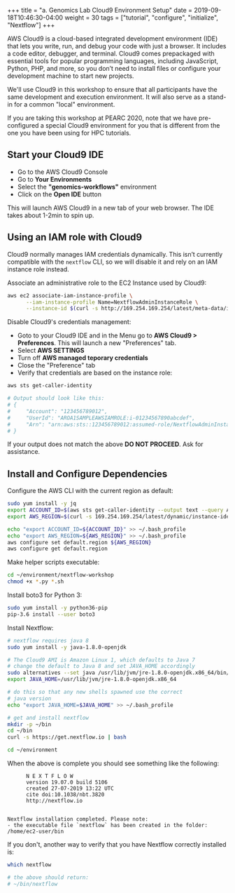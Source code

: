 +++
title = "a. Genomics Lab Cloud9 Environment Setup"
date = 2019-09-18T10:46:30-04:00 
weight = 30 
tags = ["tutorial", "configure", "initialize", "Nextflow"]
+++

AWS Cloud9 is a cloud-based integrated development environment (IDE)
that lets you write, run, and debug your code with just a browser. It
includes a code editor, debugger, and terminal. Cloud9 comes
prepackaged with essential tools for popular programming languages,
including JavaScript, Python, PHP, and more, so you don’t need to
install files or configure your development machine to start new
projects.

We'll use Cloud9 in this workshop to ensure that all participants have
the same development and execution environment.  It will also serve as
a stand-in for a common "local" environment.

If you are taking this workshop at PEARC 2020, note that we have
pre-configured a special Cloud9 environment for you that is different
from the one you have been using for HPC tutorials.

## Start your Cloud9 IDE

* Go to the AWS Cloud9 Console
* Go to **Your Environments**
* Select the **"genomics-workflows"** environment
* Click on the **Open IDE** button

This will launch AWS Cloud9 in a new tab of your web browser.  The IDE takes about 1-2min to spin up.

## Using an IAM role with Cloud9
Cloud9 normally manages IAM credentials dynamically. This isn’t currently compatible with the `nextflow` CLI, so we will disable it and rely on an IAM instance role instead.

Associate an administrative role to the EC2 Instance used by Cloud9:

```bash
aws ec2 associate-iam-instance-profile \
      --iam-instance-profile Name=NextflowAdminInstanceRole \
      --instance-id $(curl -s http://169.254.169.254/latest/meta-data/instance-id)

```

Disable Cloud9's credentials management:

* Goto to your Cloud9 IDE and in the Menu go to **AWS Cloud9 > Preferences**.  This will launch a new "Preferences" tab.
* Select **AWS SETTINGS**
* Turn off **AWS managed teporary credentials**
* Close the "Preference" tab
* Verify that credentials are based on the instance role:

```bash
aws sts get-caller-identity

# Output should look like this:
# {
#     "Account": "123456789012", 
#     "UserId": "AROA1SAMPLEAWSIAMROLE:i-01234567890abcdef", 
#     "Arn": "arn:aws:sts::123456789012:assumed-role/NextflowAdminInstanceRole/i-01234567890abcdef"
# }
```

If your output does not match the above **DO NOT PROCEED**.  Ask for assistance.

## Install and Configure Dependencies

Configure the AWS CLI with the current region as default:

```bash
sudo yum install -y jq
export ACCOUNT_ID=$(aws sts get-caller-identity --output text --query Account)
export AWS_REGION=$(curl -s 169.254.169.254/latest/dynamic/instance-identity/document | jq -r '.region')

echo "export ACCOUNT_ID=${ACCOUNT_ID}" >> ~/.bash_profile
echo "export AWS_REGION=${AWS_REGION}" >> ~/.bash_profile
aws configure set default.region ${AWS_REGION}
aws configure get default.region
```

Make helper scripts executable:

```bash
cd ~/environment/nextflow-workshop
chmod +x *.py *.sh
```

Install boto3 for Python 3:

```bash
sudo yum install -y python36-pip
pip-3.6 install --user boto3
```

Install Nextflow:

```bash
# nextflow requires java 8
sudo yum install -y java-1.8.0-openjdk

# The Cloud9 AMI is Amazon Linux 1, which defaults to Java 7
# change the default to Java 8 and set JAVA_HOME accordingly
sudo alternatives --set java /usr/lib/jvm/jre-1.8.0-openjdk.x86_64/bin/java
export JAVA_HOME=/usr/lib/jvm/jre-1.8.0-openjdk.x86_64

# do this so that any new shells spawned use the correct
# java version
echo "export JAVA_HOME=$JAVA_HOME" >> ~/.bash_profile

# get and install nextflow
mkdir -p ~/bin
cd ~/bin
curl -s https://get.nextflow.io | bash

cd ~/environment
```

When the above is complete you should see something like the following:

```text
      N E X T F L O W
      version 19.07.0 build 5106
      created 27-07-2019 13:22 UTC 
      cite doi:10.1038/nbt.3820
      http://nextflow.io


Nextflow installation completed. Please note:
- the executable file `nextflow` has been created in the folder: /home/ec2-user/bin
```

If you don't, another way to verify that you have Nextflow correctly installed is:

```bash
which nextflow

# the above should return:
# ~/bin/nextflow
```

